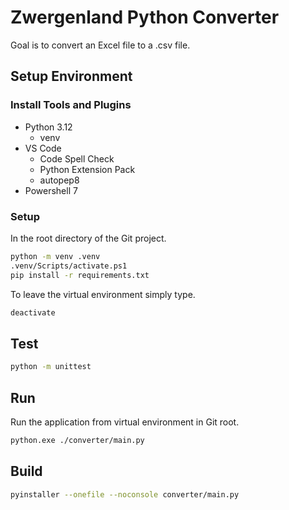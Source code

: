 # Zwergenland Python Converter

Goal is to convert an Excel file to a .csv file.

## Setup Environment

### Install Tools and Plugins

- Python 3.12
  - venv
- VS Code
  - Code Spell Check
  - Python Extension Pack
  - autopep8
- Powershell 7

### Setup

In the root directory of the Git project.

```bash
python -m venv .venv
.venv/Scripts/activate.ps1
pip install -r requirements.txt
```

To leave the virtual environment simply type.

```bash
deactivate
```

## Test

```bash
python -m unittest
```

## Run

Run the application from virtual environment in Git root.

```bash
python.exe ./converter/main.py
```

## Build

```bash
pyinstaller --onefile --noconsole converter/main.py
```
